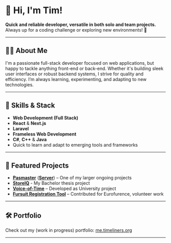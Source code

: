 # 👋 Hi, I'm Tim!

**Quick and reliable developer, versatile in both solo and team projects.**  
Always up for a coding challenge or exploring new environments! 🚀

---

## 🧑‍💻 About Me

I'm a passionate full-stack developer focused on web applications, but happy to tackle anything front-end or back-end. Whether it's building sleek user interfaces or robust backend systems, I strive for quality and efficiency. I’m always learning, experimenting, and adapting to new technologies.

---

## 🚀 Skills & Stack

- **Web Development (Full Stack)**
- **React** & **Next.js**
- **Laravel**
- **Frameless Web Development**
- **C#**, **C++** & **Java**
- Quick to learn and adapt to emerging tools and frameworks

---

## 🌟 Featured Projects

- [**Pasmaster**](https://github.com/TLTimeplex/PasMaster) ([**Server**](https://github.com/TLTimeplex/PasMasterServer)) – One of my larger ongoing projects
- [**StoreIQ**](https://github.com/TLTimeplex/storeIQ) - My Bachelor thesis project
- [**Voice-of-Time**](https://github.com/TST-Systems/Voice-of-Time) – Developed as University project
- [**Fursuit Registration Tool**](https://github.com/eurofurence/fursuit-reg-tool) – Contributed for Eurofurence, volunteer work

---

## 🛠️ Portfolio

Check out my (work in progress) portfolio: [me.timeliners.org](https://me.timeliners.org)

---
<!-- Social & Contact can go here if you want to add more later -->
